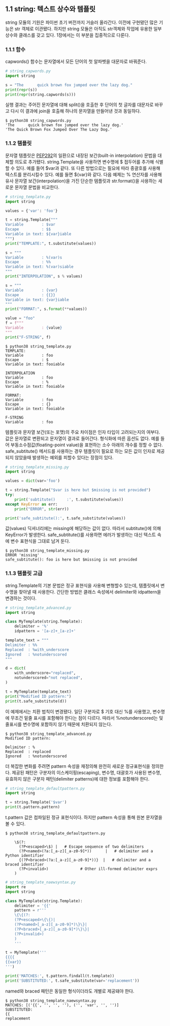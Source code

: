 ## 1.1 string: 텍스트 상수와 템플릿

string 모듈의 기원은 파이썬 초기 버전까지 거슬러 올라간다. 이전에 구현됐던 많은 기능은 str 객체로 이관됐다. 하지만 string 모듈은 아직도 str객체와 작업에 유용한 일부 상수와 클래스를 갖고 있다. 1장에서는 이 부분을 집중적으로 다룬다.

### 1.1.1 함수
capwords() 함수는 문자열에서 모든 단어의 첫 알파벳을 대문자로 바꿔준다.

```python
# string_capwords.py
import string

s = "The      quick brown fox jumped over the lazy dog."
print(repr(s))
print(repr(string.capwords(s)))
```

실행 결과는 주어진 문자열에 대해 split()을 호출한 후 단어의 첫 글자를 대문자로 바꾸고 다시 이 결과에 join을 호출해 하나의 문자열을 만들어낸 것과 동일하다.

```
$ python38 string_capwords.py
'The      quick brown fox jumped over the lazy dog.'
'The Quick Brown Fox Jumped Over The Lazy Dog.'
```

### 1.1.2 템플릿
문자열 템플릿은 [PEP292](https://www.python.org/dev/peps/pep-0292/)의 일환으로 내장된 보간(built-in interpolation) 문법을 대체할 의도로 추가됐다. string.Template을 사용하면 변수명에 $ 접두어를 추가해 식별할 수 있다. 예를 들어 $var과 같다. 또 다른 방법으로는 필요에 따라 중괄호를 사용해 텍스트를 분리시킬수 있다. 예를 들면 ${var}와 같다.
다음 예제는 % 연산자를 사용해 유사 문자열 보간(interpolation)을 가진 단순한 템플릿과 str.format()을 사용하는 새로운 문자열 문법을 비교한다.

```python
# string_template.py
import string

values = {'var': 'foo'}

t = string.Template("""
Variable        : $var
Escape          : $$
Variable in text: ${var}iable
""")
print("TEMPLATE:", t.substitute(values))

s = """
Variable        : %(var)s
Escape          : %%
Variable in text: %(var)siable
"""
print("INTERPOLATION", s % values)

s = """
Variable        : {var}
Escape          : {{}}
Variable in text: {var}iable
"""
print("FORMAT:", s.format(**values))

value = "foo"
f = f"""
Variable        : {value}
"""
print("F-STRING", f)
```

```
$ python38 string_template.py
TEMPLATE: 
Variable        : foo
Escape          : $
Variable in text: fooiable

INTERPOLATION 
Variable        : foo
Escape          : %
Variable in text: fooiable

FORMAT: 
Variable        : foo
Escape          : {}
Variable in text: fooiable

F-STRING 
Variable        : foo
```

템플릿과 문자열 보간(또는 포맷)의 주요 차이점은 인자 타입이 고려되는지의 여부다. 값은 문자열로 변환되고 문자열이 결과로 들어간다. 형식화에 따른 옵션도 없다. 예를 들어 부동소수점값(floating-point value)을 표현하는 소수 아래의 개수를 정할 수 없다. safe_subtitute() 메서드를 사용하는 경우 템플릿이 필요로 하는 모든 값이 인자로 제공되지 않았을때 발생하는 예외를 피할수 있다는 장점이 있다.

```python
# string_template_missing.py
import string

values = dict(var='foo')

t = string.Template("$var is here but $missing is not provided")
try:
    print('subtitute()     :', t.substitute(values))
except KeyError as err:
    print("ERROR", str(err))

print('safe_subtitute():', t.safe_substitute(values))
```

값(values) 딕셔너리에는 missing에 해당하는 값이 없다. 따라서 subtitute()에 의해  KeyError가 발생한다. safe_subtitute()를 사용하면 에러가 발생하는 대신 텍스트 속에 변수 표현식을 그대로 남겨 둔다.

```
$ python38 string_template_missing.py
ERROR 'missing'
safe_subtitute(): foo is here but $missing is not provided
```

### 1.1.3 템플릿 고급
string.Template의 기본 문법은 정규 표현식을 사용해 변형할수 있는데, 템플릿에서 변수명을 찾아낼 때 사용한다. 간단한 방법은 클래스 속성에서 delimiter와 idpattern을 변경하는 것이다.

```python
# string_template_advanced.py
import string

class MyTemplate(string.Template):
    delimiter = '%'
    idpattern = '[a-z]+_[a-z]+'

template_text = """
Delimiter : %%
Replaced  : %with_underscore
Ignored   : %notunderscored
"""

d = dict(
    with_underscore="replaced",
    notunderscored="not replaced",
)

t = MyTemplate(template_text)
print("Modified ID pattern:")
print(t.safe_substitute(d))
```

이 예제에서는 치환 법칙이 변경됐다. 일단 구분자로 $ 기호 대신 %를 사용했고, 변수명에 무조건 밑줄 표시를 포함해야 한다는 점이 다르다. 따라서 %notunderscored는 및줄표시를 변수명에 포함하지 않기 때문에 치환되지 않는다.

```
$ python38 string_template_advanced.py
Modified ID pattern:

Delimiter : %
Replaced  : replaced
Ignored   : %notunderscored
```

더 복잡한 변화를 주려면 pattern 속성을 재정의해 완전히 새로운 정규표현식을 정의한다. 제공된 패턴은 구분자의 이스케이핑(escaping), 변수명, 대괄호가 사용된 변수명, 유효하지 않은 구분자 패턴(delimiter patterns)에 대한 정보를 포함해야 한다.

```python
# string_template_defaultpattern.py
import string

t = string.Template('$var')
print(t.pattern.pattern)
```

t.pattern 값은 컴파일된 정규 표현식이다. 하지만 pattern 속성을 통해 원본 문자열을 볼 수 있다.

```
$ python38 string_template_defaultpattern.py

    \$(?:
      (?P<escaped>\$) |   # Escape sequence of two delimiters
      (?P<named>(?a:[_a-z][_a-z0-9]*))      |   # delimiter and a Python identifier
      {(?P<braced>(?a:[_a-z][_a-z0-9]*))}  |   # delimiter and a braced identifier
      (?P<invalid>)              # Other ill-formed delimiter exprs
    )
```

```python
# string_template_naewsyntax.py
import re
import string

class MyTemplate(string.Template):
    delimiter = '{{'
    pattern = r'''
    \{\{(?:
    (?P<escaped>\{\{)|
    (?P<named>[_a-z][_a-z0-9]*)\}\}|
    (?P<braced>[_a-z][_a-z0-9]*)\}\}|
    (?P<invalid>)
    )
    '''

t = MyTemplate('''
{{{{
{{var}}
''')

print('MATCHES:', t.pattern.findall(t.template))
print('SUBSTITUTED:', t.safe_substitute(var='replacement'))
```

named와 braced 패턴은 동일한 형식이더라도 개별로 제공돼야 한다.

```
$ python38 string_template_naewsyntax.py
MATCHES: [('{{', '', '', ''), ('', 'var', '', '')]
SUBSTITUTED: 
{{
replacement
```
